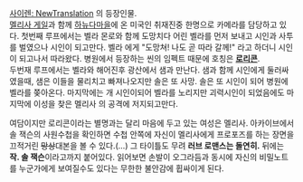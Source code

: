 [사이렌: NewTranslation](%EC%82%AC%EC%9D%B4%EB%A0%8C%3A%20New%20Translation.md) 의 등장인물.  
[멜리사 게일](%EB%A9%9C%EB%A6%AC%EC%82%AC%20%EA%B2%8C%EC%9D%BC.md)과 함께 [하뉴다마을](%ED%95%98%EB%89%B4%EB%8B%A4%20%EB%A7%88%EC%9D%84.md)에 온 미국인 취재진중 한명으로
카메라를 담당하고 있다. 첫번째 루프에서는 벨라 몬로와 함께 도망치다 어린 벨라를 먼저 보내고 시인과 사투를 벌였으나 시인이 되고만다. 벨라
에게 "도망쳐! 나도 곧 따라 갈께!" 라고 하더니 시인이 되고나서 따라왔다. 병원에서 등장하는 씬의 임펙트 때문에 호칭은
__[로리콘](%EB%A1%9C%EB%A6%AC%EC%BD%98.md)__.  
두번재 루프에서는 벨라와 해어진후 광산에서 샘과 만난다. 샘과 함께 시인에게 둘러싸였을때, 샘은 이들을 물리치고 빠져나오지만 솔은 또 사망.
솔은 또 시인이 되어 병원에 벨라를 쫒아온다. 마지막에는 개 시인이되어 벨라를 노리지만 괴력시인이 되었음에도 마지막에 이성을 찾은 멜리사 의
공격에 저지되고만다.

여담이지만 로리콘이라는 별명과는 달리 마음에 두고 있는 여성은 멜리사. 아카이브에서 솔 잭슨의 사원수첩을 확인하면 수첩 안쪽에 자신이
멜리사에게 프로포즈를 하는 장면을 끄적거린 <del>망상</del>대본을 볼 수 있다.(…) 그 타이틀도 무려 **러브 로맨스는 돌연히.**
뒤에는 **작. 솔 잭슨**이라고까지 붙어있다. 읽어보면 손발이 오그라듬과 동시에 자신의 비밀노트를 누군가에게 보여질수도 있다는 무한한
불안감에 휩싸이게 된다.

